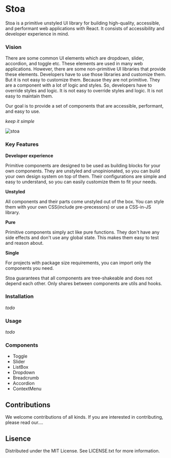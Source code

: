# Stoa

Stoa is a primitive unstyled UI library for building high-quality, accessible, and performant web applications with React. It consists of accessibility and developer experience in mind.

### Vision

There are some common UI elements which are dropdown, slider, accordion, and toggle etc. These elements are used in many web applications. However, there are some non-primitive UI libraries that provide these elements. Developers have to use those libraries and customize them. But it is not easy to customize them. Because they are not primitive. They are a component with a lot of logic and styles. So, developers have to override styles and logic. It is not easy to override styles and logic. It is not easy to maintain them.

Our goal is to provide a set of components that are accessible, performant, and easy to use.

_keep it simple_

![stoa](https://i.pinimg.com/originals/2a/fe/bb/2afebb60c3068e5f7f20ae7e5cb44ef0.png)

### Key Features

**Developer experience**

Primitive components are designed to be used as building blocks for your own components. They are unstyled and unopinionated, so you can build your own design system on top of them. Their configurations are simple and easy to understand, so you can easily customize them to fit your needs.

**Unstyled**

All components and their parts come unstyled out of the box. You can style them with your own CSS(include pre-precessors) or use a CSS-in-JS library.

**Pure**

Primitive components simply act like pure functions. They don't have any side effects and don't use any global state. This makes them easy to test and reason about.

**Single**

For projects with package size requirements, you can import only the components you need.

Stoa guarantees that all components are tree-shakeable and does not depend each other. Only shares between components are utils and hooks.

### Installation

_todo_

### Usage

_todo_

### Components

- Toggle
- Slider
- ListBox
- Dropdown
- Breadcrumb
- Accordion
- ContextMenu

## Contributions

We welcome contributions of all kinds. If you are interested in contributing, please read our....

## Lisence

Distributed under the MIT License. See LICENSE.txt for more information.
